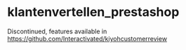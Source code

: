 # klantenvertellen_prestashop
Discontinued, features available in https://github.com/Interactivated/kiyohcustomerreview
